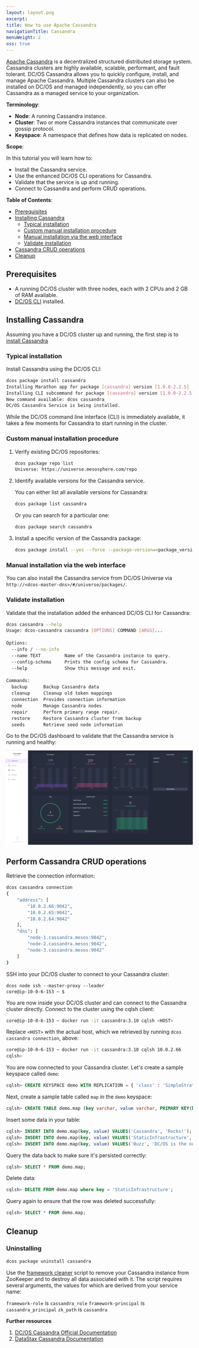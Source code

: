 ```yaml
---
layout: layout.pug
excerpt:
title: How to use Apache Cassandra
navigationTitle: Cassandra
menuWeight: 2
oss: true
---
```


[Apache Cassandra](https://cassandra.apache.org/) is a decentralized structured distributed storage system. Cassandra clusters are highly available, scalable, performant, and fault tolerant. DC/OS Cassandra allows you to quickly configure, install, and manage Apache Cassandra. Multiple Cassandra clusters can also be installed on DC/OS and managed independently, so you can offer Cassandra as a managed service to your organization.

**Terminology**:

- **Node**: A running Cassandra instance.
- **Cluster**: Two or more Cassandra instances that communicate over gossip protocol.
- **Keyspace**: A namespace that defines how data is replicated on nodes.

**Scope**:

In this tutorial you will learn how to:

- Install the Cassandra service.
- Use the enhanced DC/OS CLI operations for Cassandra.
- Validate that the service is up and running.
- Connect to Cassandra and perform CRUD operations.

**Table of Contents**:

- [Prerequisites](#prerequisites)
- [Installing Cassandra](#installing-cassandra)
  - [Typical installation](#typical-installation)
  - [Custom manual installation procedure](#custom-manual-installation-procedure)
  - [Manual installation via the web interface](#manual-installation-via-the-web-interface)
  - [Validate installation](#validate-installation)
- [Cassandra CRUD operations](#cassandra-crud-operations)
- [Cleanup](#cleanup)

## Prerequisites

- A running DC/OS cluster with three nodes, each with 2 CPUs and 2 GB of RAM available.
- [DC/OS CLI](/1.7/usage/cli/install/) installed.

## Installing Cassandra

Assuming you have a DC/OS cluster up and running, the first step is to [install Cassandra](/1.7/usage/managing-services/install/)

### Typical installation

Install Cassandra using the DC/OS CLI:

```bash
dcos package install cassandra
Installing Marathon app for package [cassandra] version [1.0.0-2.2.5]
Installing CLI subcommand for package [cassandra] version [1.0.0-2.2.5]
New command available: dcos cassandra
DC/OS Cassandra Service is being installed.
```

While the DC/OS command line interface (CLI) is immediately available, it takes a few moments for Cassandra to start running in the cluster.

### Custom manual installation procedure

1. Verify existing DC/OS repositories:

    ```bash
    dcos package repo list
    Universe: https://universe.mesosphere.com/repo
    ```

1. Identify available versions for the Cassandra service.

    You can either list all available versions for Cassandra:

    ```bash
    dcos package list cassandra
    ```

    Or you can search for a particular one:

    ```bash
    dcos package search cassandra
    ```

1. Install a specific version of the Cassandra package:

    ```bash
    dcos package install --yes --force --package-version=<package_version> Cassandra
    ```

### Manual installation via the web interface

You can also install the Cassandra service from DC/OS Universe via `http://<dcos-master-dns>/#/universe/packages/`.

### Validate installation

Validate that the installation added the enhanced DC/OS CLI for Cassandra:

```bash
dcos cassandra --help
Usage: dcos-cassandra cassandra [OPTIONS] COMMAND [ARGS]...

Options:
  --info / --no-info
  --name TEXT         Name of the Cassandra instance to query.
  --config-schema     Prints the config schema for Cassandra.
  --help              Show this message and exit.

Commands:
  backup      Backup Cassandra data
  cleanup     Cleanup old token mappings
  connection  Provides connection information
  node        Manage Cassandra nodes
  repair      Perform primary range repair.
  restore     Restore Cassandra cluster from backup
  seeds       Retrieve seed node information
```

Go to the DC/OS dashboard to validate that the Cassandra service is running and healthy:

![Cassandra in the dashboard](img/cassandra-dashboard.png)

## Perform Cassandra CRUD operations

Retrieve the connection information:

```bash
dcos cassandra connection
{
    "address": [
        "10.0.2.66:9042",
        "10.0.2.65:9042",
        "10.0.2.64:9042"
    ],
    "dns": [
        "node-1.cassandra.mesos:9042",
        "node-2.cassandra.mesos:9042",
        "node-3.cassandra.mesos:9042"
    ]
}
```

SSH into your DC/OS cluster to connect to your Cassandra cluster:

```
dcos node ssh --master-proxy --leader
core@ip-10-0-6-153 ~ $
```

You are now inside your DC/OS cluster and can connect to the Cassandra cluster directly. Connect to the cluster using the cqlsh client:

```bash
core@ip-10-0-6-153 ~ docker run -it cassandra:3.10 cqlsh <HOST>
```

Replace `<HOST>` with the actual host, which we retrieved by running `dcos cassandra connection`, above:

```bash
core@ip-10-0-6-153 ~ docker run -it cassandra:3.10 cqlsh 10.0.2.66
cqlsh>
```

You are now connected to your Cassandra cluster. Let's create a sample keyspace called `demo`:

```sql
cqlsh> CREATE KEYSPACE demo WITH REPLICATION = { 'class' : 'SimpleStrategy', 'replication_factor' : 3 };
```

Next, create a sample table called `map` in the `demo` keyspace:

```sql
cqlsh> CREATE TABLE demo.map (key varchar, value varchar, PRIMARY KEY(key));
```

Insert some data in your table:

```sql
cqlsh> INSERT INTO demo.map(key, value) VALUES('Cassandra', 'Rocks!');
cqlsh> INSERT INTO demo.map(key, value) VALUES('StaticInfrastructure', 'BeGone!');
cqlsh> INSERT INTO demo.map(key, value) VALUES('Buzz', 'DC/OS is the new black!');
```

Query the data back to make sure it's persisted correctly:

```sql
cqlsh> SELECT * FROM demo.map;
```

Delete data:

```sql
cqlsh> DELETE FROM demo.map where key = 'StaticInfrastructure';
```

Query again to ensure that the row was deleted successfully:

```sql
cqlsh> SELECT * FROM demo.map;
```

## Cleanup

### Uninstalling

```bash
dcos package uninstall cassandra
```

Use the [framework cleaner](/1.7/usage/managing-services/uninstall/#framework-cleaner) script to remove your Cassandra instance from ZooKeeper and to destroy all data associated with it. The script requires several arguments, the values for which are derived from your service name:

`framework-role` is `cassandra_role`
`framework-principal` is `cassandra_principal`
`zk_path` is `cassandra`

**Further resources**

1. [DC/OS Cassandra Official Documentation](https://docs.mesosphere.com/docs/1.7/usage/services/cassandra/)
1. [DataStax Cassandra Documentation](http://docs.datastax.com)
